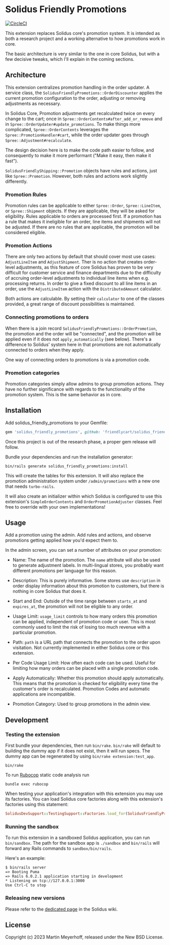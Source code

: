 # Solidus Friendly Promotions

[![CircleCI](https://circleci.com/gh/friendlycart/solidus_friendly_promotions.svg?style=shield)](https://circleci.com/gh/friendlycart/solidus_friendly_promotions)

This extension replaces Solidus core's promotion system. It is intended as both a research project and a working alternative to how promotions work in core.

The basic architecture is very similar to the one in core Solidus, but with a few decisive tweaks, which I'll explain in the coming sections.

## Architecture

This extension centralizes promotion handling in the order updater. A service class, the `SolidusFriendlyPromotions::OrderDiscounter` applies the current promotion configuration to the order, adjusting or removing adjustments as necessary.

In Solidus Core, Promotion adjustments get recalculated twice on every change to the cart; once in `Spree::OrderContents#after_add_or_remove` and in `Spree::OrderUpdater#update_promotions`. To make things more complicated, `Spree::OrderContents` leverages the `Spree::PromotionHandler#cart`, while the order updater goes through `Spree::Adjustment#recalculate`.

The design decision here is to make the code path easier to follow, and consequently to make it more performant ("Make it easy, then make it fast").

`SolidusFriendlyShipping::Promotion` objects have rules and actions, just like `Spree::Promotion`. However, both rules and actions work slightly differently.

### Promotion Rules

Promotion rules can be applicable to either `Spree::Order`, `Spree::LineItem`, or `Spree::Shipment` objects. If they are applicable, they will be asked for eligibility. Rules applicable to orders are processed first. If a promotion has a rule that makes it ineligible for an order, line items and shipments will not be adjusted. If there are no rules that are applicable, the promotion will be considered eligible.

### Promotion Actions

There are only two actions by default that should cover most use cases: `AdjustLineItem` and `AdjustShipment`. Ther is no action that creates order-level adjustments, as this feature of core Solidus has proven to be very difficult for customer service and finance departments due to the difficulty of accruing order-level adjustments to individual line items when e.g. processing returns. In order to give a fixed discount to all line items in an order, use the `AdjustLineItem` action with the `DistributedAmount` calculator.

Both actions are calculable. By setting their `calculator` to one of the classes provided, a great range of discount possibilities is maintained.

### Connecting promotions to orders

When there is a join record `SolidusFriendlyPromotions::OrderPromotion`, the promotion and the order will be "connected", and the promotion will be applied even if it does not `apply_automatically` (see below). There's a difference to Solidus' system here in that promotions are not automatically connected to orders when they apply.

One way of connecting orders to promotions is via a promotion code.

### Promotion categories

Promotion categories simply allow admins to group promotion actions. They have no further significance with regards to the functionality of the promotion system. This is the same behavior as in core.


## Installation

Add solidus_friendly_promotions to your Gemfile:

```ruby
gem 'solidus_friendly_promotions', github: 'friendlycart/solidus_friendly_promotion', branch: 'main'
```

Once this project is out of the research phase, a proper gem release will follow.

Bundle your dependencies and run the installation generator:

```shell
bin/rails generate solidus_friendly_promotions:install
```

This will create the tables for this extension. It will also replace the promotion administration system under
`/admin/promotions` with a new one that needs `turbo-rails`.

It will also create an initializer within which Solidus is configured to use this extension's `SimpleOrderContents` and `OrderPromotionAdjuster` classes. Feel free to override with your own implementations!

## Usage

Add a promotion using the admin. Add rules and actions, and observe promotions getting applied how you'd expect them to.

In the admin screen, you can set a number of attributes on your promotion:
- Name: The name of the promotion. The `name` attribute will also be used to generate adjustment labels. In multi-lingual stores, you probably want different promotions per language for this reason.

- Description: This is purely informative. Some stores use `description` in order display information about this promotion to customers, but there is nothing in core Solidus that does it.

- Start and End: Outside of the time range between `starts_at` and `expires_at`, the promotion will not be eligible to any order.

- Usage Limit: `usage_limit` controls to how many orders this promotion can be applied, independent of promotion code or user. This is most commonly used to limit the risk of losing too much revenue with a particular promotion.

- Path: `path` is a URL path that connects the promotion to the order upon visitation. Not currently implemented in either Solidus core or this extension.

- Per Code Usage Limit: How often each code can be used. Useful for limiting how many orders can be placed with a single promotion code.

- Apply Automatically: Whether this promotion should apply automatically. This means that the promotion is checked for eligibility every time the customer's order is recalculated. Promotion Codes and automatic applications are incompatible.

- Promotion Category: Used to group promotions in the admin view.

## Development

### Testing the extension

First bundle your dependencies, then run `bin/rake`. `bin/rake` will default to building the dummy
app if it does not exist, then it will run specs. The dummy app can be regenerated by using
`bin/rake extension:test_app`.

```shell
bin/rake
```

To run [Rubocop](https://github.com/bbatsov/rubocop) static code analysis run

```shell
bundle exec rubocop
```

When testing your application's integration with this extension you may use its factories.
You can load Solidus core factories along with this extension's factories using this statement:

```ruby
SolidusDevSupport::TestingSupport::Factories.load_for(SolidusFriendlyPromotions::Engine)
```

### Running the sandbox

To run this extension in a sandboxed Solidus application, you can run `bin/sandbox`. The path for
the sandbox app is `./sandbox` and `bin/rails` will forward any Rails commands to
`sandbox/bin/rails`.

Here's an example:

```
$ bin/rails server
=> Booting Puma
=> Rails 6.0.2.1 application starting in development
* Listening on tcp://127.0.0.1:3000
Use Ctrl-C to stop
```

### Releasing new versions

Please refer to the [dedicated page](https://github.com/solidusio/solidus/wiki/How-to-release-extensions) in the Solidus wiki.

## License

Copyright (c) 2023 Martin Meyerhoff, released under the New BSD License.
